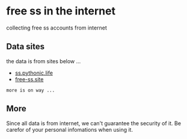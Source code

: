 # free ss in the internet

collecting free ss accounts from internet


## Data sites

the data is from sites below ...

* [ss.pythonic.life](https://ss.pythonic.life)
* [free-ss.site](https://free-ss.site)


`more is on way ...`

## More

Since all data is from internet, we can't guarantee the security of it. Be carefor of your personal infomations when using it.


